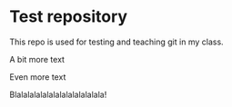 # Test repository

This repo is used for testing and teaching git in my class.

A bit more text

Even more text

Blalalalalalalalalalalalalala!

